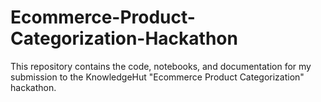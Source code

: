# Ecommerce-Product-Categorization-Hackathon
This repository contains the code, notebooks, and documentation for my submission to the KnowledgeHut "Ecommerce Product Categorization" hackathon.
